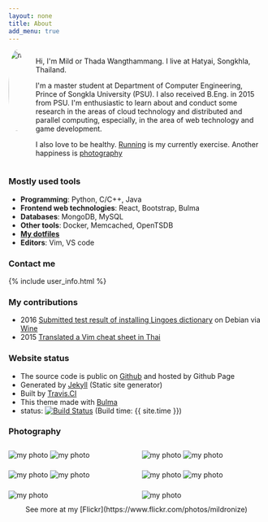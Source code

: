 ```yaml
---
layout: none
title: About
add_menu: true
---
```


<style>
.image{
    margin-top:0.7rem;
    margin-bottom:0.7rem;
}
.column .img-column{
    padding:.35rem;
}
.profile{
    border-radius: 50%;
    width:160px;
}

</style>


<div class="columns">
  <div class="column is-4 ">
    <img alt="my profile" class="profile" src="{{site.url}}/static/images/my-profile.jpg">
  </div>
  <div class="column has-text-justified">
    <p>Hi, I'm Mild or Thada Wangthammang. I live at Hatyai, Songkhla, Thailand. </p>
    <p>I'm a master student at Department of Computer Engineering, Prince of
    Songkla University (PSU). I also received B.Eng. in 2015 from PSU. 
    I'm enthusiastic to learn about and conduct some research
    in the areas of cloud technology and distributed and
    parallel computing, especially, in the area of web technology and game development.</p>
    <p>I also love to be healthy. <a href="https://connect.garmin.com/modern/profile/6bbc2036-215a-42b6-b8ab-179c7672fabc">Running</a> is my currently exercise. Another happiness is <a href="#photography">photography</a> </p>
  </div>
</div>


### Mostly used tools
- **Programming**: Python, C/C++, Java
- **Frontend web technologies**: React, Bootstrap, Bulma
- **Databases**: MongoDB, MySQL
- **Other tools**: Docker, Memcached, OpenTSDB
- **[My dotfiles](https://github.com/mildronize/dotfiles)**
- **Editors**: Vim, VS code

### Contact me
{% include user_info.html %}

### My contributions
- 2016 [Submitted test result of installing ](https://appdb.winehq.org/objectManager.php?sClass=version&iId=33492) [Lingoes dictionary](http://www.lingoes.net/) on Debian via [Wine](https://www.winehq.org/)
- 2015 [Translated a Vim cheat sheet in Thai](http://vim.rtorr.com/lang/th/)

### Website status
- The source code is public on [Github](https://github.com/mildronize/mildronize.github.io) and hosted by Github Page
- Generated by [Jekyll](https://jekyllrb.com/) (Static site generator)
- Built by [Travis.CI](https://travis-ci.org/mildronize/mildronize.github.io)
- This theme made with [Bulma](https://bulma.io)
- status: <a href="https://travis-ci.org/mildronize/mildronize.github.io"><img data-convert="disable"  src="https://travis-ci.org/mildronize/mildronize.github.io.svg?branch=jekyll" alt="Build Status" /></a> (Build time: {{ site.time }})


### Photography
<div class="columns">
  <div class="column img-column">
    <img alt="my photo" class="image" src="{{site.url}}/static/images/about/1.jpg">
    <img alt="my photo" class="image" src="{{site.url}}/static/images/about/2.jpg">
    <img alt="my photo" class="image" src="{{site.url}}/static/images/about/3.jpg">
    <img alt="my photo" class="image" src="{{site.url}}/static/images/about/4.jpg">
    <img alt="my photo" class="image" src="{{site.url}}/static/images/about/5.jpg">
<!--    {% for i in (1..5) %}
      <div class="image placeholder" data-large="{{site.url}}/static/images/about/{{i}}.jpg">
        <img src="https://ce8be7dec.cloudimg.io/bound/100x100/q20/{{site.url}}/static/images/about/{{i}}.jpg" class="placeholder-img-small">
        <noscript><img src="{{site.url}}/static/images/about/{{i}}.jpg"/></noscript>
        <div class="placeholder-ratio"></div>
      </div>
    {% endfor %} -->
  </div>
  <div class="column img-column">
    <img alt="my photo" class="image" src="{{site.url}}/static/images/about/6.jpg">
    <img alt="my photo" class="image" src="{{site.url}}/static/images/about/7.jpg">
    <img alt="my photo" class="image" src="{{site.url}}/static/images/about/8.jpg">
    <img alt="my photo" class="image" src="{{site.url}}/static/images/about/9.jpg">
    <img alt="my photo" class="image" src="{{site.url}}/static/images/about/10.jpg">
  <!--  {% for i in (6..10) %}
      <div class="image placeholder" data-large="{{site.url}}/static/images/about/{{i}}.jpg">
        <img src="https://ce8be7dec.cloudimg.io/bound/100x100/q20/{{site.url}}/static/images/about/{{i}}.jpg" class="placeholder-img-small">
        <noscript><img src="{{site.url}}/static/images/about/{{i}}.jpg"/></noscript>
        <div class="placeholder-ratio"></div>
      </div>
    {% endfor %} -->
  </div>
</div>

<center>See more at my [Flickr](https://www.flickr.com/photos/mildronize)</center>
